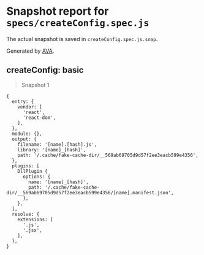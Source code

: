 # Snapshot report for `specs/createConfig.spec.js`

The actual snapshot is saved in `createConfig.spec.js.snap`.

Generated by [AVA](https://ava.li).

## createConfig: basic

> Snapshot 1

    {
      entry: {
        vendor: [
          'react',
          'react-dom',
        ],
      },
      module: {},
      output: {
        filename: '[name].[hash].js',
        library: '[name]_[hash]',
        path: '/.cache/fake-cache-dir/__569ab69705d9d57f2ee3eacb599e4356',
      },
      plugins: [
        DllPlugin {
          options: {
            name: '[name]_[hash]',
            path: '/.cache/fake-cache-dir/__569ab69705d9d57f2ee3eacb599e4356/[name].manifest.json',
          },
        },
      ],
      resolve: {
        extensions: [
          '.js',
          '.jsx',
        ],
      },
    }
